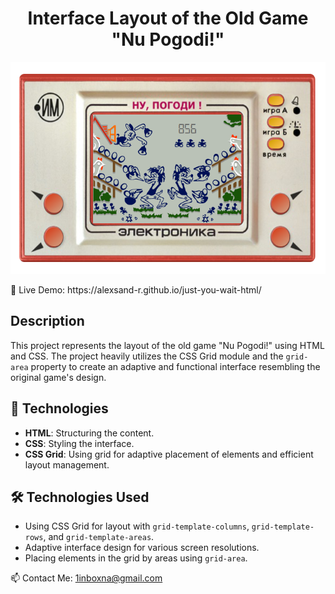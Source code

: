 # <h1 align="center">Interface Layout of the Old Game "Nu Pogodi!"</h1>


<p align="center">
  <img src="img/Screenshot_3.png" alt="Image 1" width="550" height="339">

</p>
🔗 Live Demo:  https://alexsand-r.github.io/just-you-wait-html/

## Description
This project represents the layout of the old game "Nu Pogodi!" using HTML and CSS. The project heavily utilizes the CSS Grid module and the `grid-area` property to create an adaptive and functional interface resembling the original game's design.

## 🚀 Technologies
- **HTML**: Structuring the content.
- **CSS**: Styling the interface.
- **CSS Grid**: Using grid for adaptive placement of elements and efficient layout management.

## 🛠️ Technologies Used 
- Using CSS Grid for layout with `grid-template-columns`, `grid-template-rows`, and `grid-template-areas`.
- Adaptive interface design for various screen resolutions.
- Placing elements in the grid by areas using `grid-area`.



📫 Contact Me:
1inboxna@gmail.com
